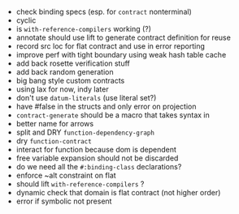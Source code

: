 * check binding specs (esp. for `contract` nonterminal)
* cyclic
* is `with-reference-compilers` working (?)
* annotate should use lift to generate contract definition for reuse
* record src loc for flat contract and use in error reporting
* improve perf with tight boundary using weak hash table cache
* add back rosette verification stuff
* add back random generation
* big bang style custom contracts
* using lax for now, indy later
* don't use `datum-literals` (use literal set?)
* have #false in the structs and only error on projection
* `contract-generate` should be a macro that takes syntax in
* better name for arrows
* split and DRY `function-dependency-graph`
* dry `function-contract`
* interact for function because dom is dependent
* free variable expansion should not be discarded
* do we need all the `#:binding-class` declarations?
* enforce ~alt constraint on flat
* should lift `with-reference-compilers` ?
* dynamic check that domain is flat contract (not higher order)
* error if symbolic not present
